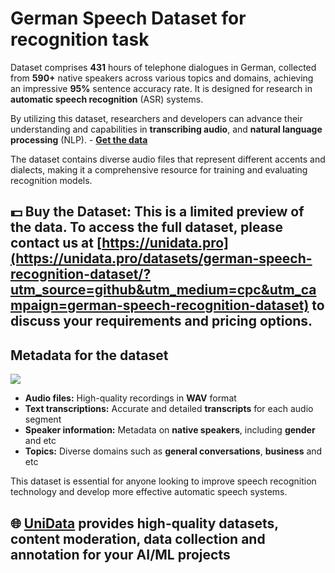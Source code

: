 # German Speech Dataset for recognition task
Dataset comprises **431** hours of telephone dialogues in German, collected from **590+** native speakers across various topics and domains, achieving an impressive **95%** sentence accuracy rate. It is designed for research in **automatic speech recognition** (ASR) systems.

By utilizing this dataset, researchers and developers can advance their understanding and capabilities in **transcribing audio**, and **natural language processing** (NLP).  - **[Get the data](https://unidata.pro/datasets/german-speech-recognition-dataset/?utm_source=github&utm_medium=cpc&utm_campaign=german-speech-recognition-dataset)**

 The dataset contains diverse audio files that represent different accents and dialects, making it a comprehensive resource for training and evaluating recognition models.

## 💵 Buy the Dataset: This is a limited preview of the data. To access the full dataset, please contact us at [https://unidata.pro](https://unidata.pro/datasets/german-speech-recognition-dataset/?utm_source=github&utm_medium=cpc&utm_campaign=german-speech-recognition-dataset) to discuss your requirements and pricing options.

## Metadata for the dataset
![](https://www.googleapis.com/download/storage/v1/b/kaggle-user-content/o/inbox%2F22059654%2F602775557600742814487a26ed7d34bb%2FFrame%202%20(1).png?generation=1741267375174939&alt=media)
- **Audio files:** High-quality recordings in **WAV** format
- **Text transcriptions:** Accurate and detailed **transcripts** for each audio segment
- **Speaker information:** Metadata on **native speakers**, including **gender** and etc
- **Topics:** Diverse domains such as **general conversations**, **business** and etc

This dataset is essential for anyone looking to improve speech recognition technology and develop more effective automatic speech systems.

## 🌐 [UniData](https://unidata.pro/datasets/german-speech-recognition-dataset/?utm_source=github&utm_medium=cpc&utm_campaign=german-speech-recognition-dataset) provides high-quality datasets, content moderation, data collection and annotation for your AI/ML projects 
